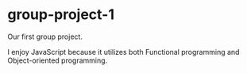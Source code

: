 # group-project-1
Our first group project. 

I enjoy JavaScript because it utilizes both Functional programming and Object-oriented programming.
